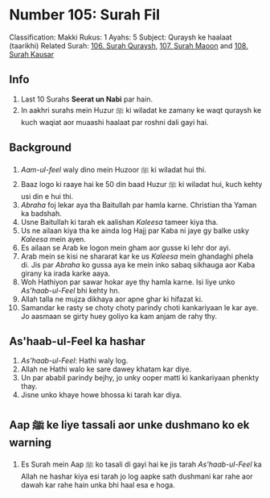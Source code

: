 # Number 105: Surah Fil

Classification: Makki
Rukus: 1
Ayahs: 5
Subject: Quraysh ke haalaat (taarikhi)
Related Surah: [106. Surah Quraysh](./106_Surah_Quraysh.md), [107. Surah Maoon](./107_Surah_Maoon.md) and [108. Surah Kausar](./108_Surah_Kausar.md)

## Info

1. Last 10 Surahs **Seerat un Nabi** par hain.
2. In aakhri surahs mein Huzur ﷺ ki wiladat ke zamany ke waqt quraysh ke kuch waqiat aor muaashi haalaat par roshni dali gayi hai.

## Background

1. *Aam-ul-feel* waly dino mein Huzoor ﷺ ki wiladat hui thi.
2. Baaz logo ki raaye hai ke 50 din baad Huzur ﷺ ki wiladat hui, kuch kehty usi din e hui thi.
3. *Abraha* foj lekar aya tha Baitullah par hamla karne. Christian tha Yaman ka badshah.
4. Usne Baitullah ki tarah ek aalishan *Kaleesa* tameer kiya tha.
5. Us ne ailaan kiya tha ke ainda log Hajj par Kaba ni jaye gy balke usky *Kaleesa* mein ayen.
6. Es ailaan se Arab ke logon mein gham aor gusse ki lehr dor ayi.
7. Arab mein se kisi ne shararat kar ke us *Kaleesa* mein ghandaghi phela di. Jis par *Abraha* ko gussa aya ke mein inko sabaq sikhauga aor Kaba girany ka irada karke aaya.
8. Woh Hathiyon par sawar hokar aye thy hamla karne. Isi liye unko *As'haab-ul-Feel* bhi kehty hn.
9. Allah talla ne mujza dikhaya aor apne ghar ki hifazat ki.
10. Samandar ke rasty se choty choty parindy choti kankariyaan le kar aye. Jo aasmaan se girty huey goliyo ka kam anjam de rahy thy.

## As'haab-ul-Feel ka hashar

1. *As'haab-ul-Feel*: Hathi waly log.
2. Allah ne Hathi walo ke sare dawey khatam kar diye.
3. Un par ababil parindy bejhy, jo unky ooper matti ki kankariyaan phenkty thay.
4. Jisne unko khaye howe bhossa ki tarah kar diya.

## Aap ﷺ ke liye tassali aor unke dushmano ko ek warning

1. Es Surah mein Aap ﷺ ko tasali di gayi hai ke jis tarah *As'haab-ul-Feel* ka Allah ne hashar kiya esi tarah jo log aapke sath dushmani kar rahe aor dawah kar rahe hain unka bhi haal esa e hoga.
